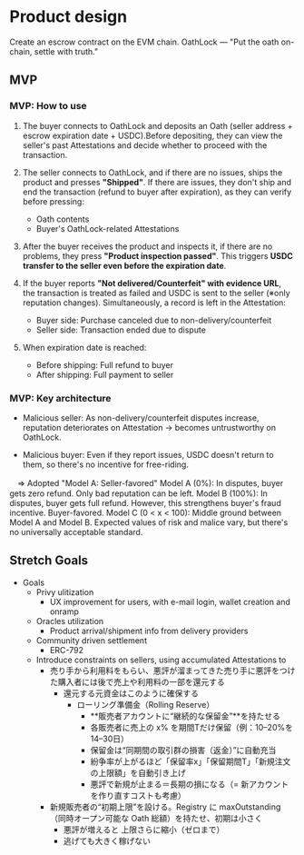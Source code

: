 
# Product design

Create an escrow contract on the EVM chain.
OathLock — "Put the oath on-chain, settle with truth."

## MVP

### MVP: How to use

  1. The buyer connects to OathLock and deposits an Oath (seller address + escrow expiration date + USDC).Before depositing, they can view the seller's past Attestations and decide whether to proceed with the transaction.

  2. The seller connects to OathLock, and if there are no issues, ships the product and presses **"Shipped"**. If there are issues, they don't ship and end the transaction (refund to buyer after expiration), as they can verify before pressing:
     - Oath contents
     - Buyer's OathLock-related Attestations

  3. After the buyer receives the product and inspects it, if there are no problems, they press **"Product inspection passed"**. This triggers **USDC transfer to the seller even before the expiration date**.

  4. If the buyer reports **"Not delivered/Counterfeit" with evidence URL**, the transaction is treated as failed and USDC is sent to the seller (※only reputation changes). Simultaneously, a record is left in the Attestation:
     - Buyer side: Purchase canceled due to non-delivery/counterfeit
     - Seller side: Transaction ended due to dispute

  5. When expiration date is reached:
     - Before shipping: Full refund to buyer
     - After shipping: Full payment to seller

### MVP: Key architecture

- Malicious seller: As non-delivery/counterfeit disputes increase, reputation deteriorates on Attestation → becomes untrustworthy on OathLock.

- Malicious buyer: Even if they report issues, USDC doesn't return to them, so there's no incentive for free-riding.

　⇒ Adopted "Model A: Seller-favored"
        Model A (0%): In disputes, buyer gets zero refund. Only bad reputation can be left.
        Model B (100%): In disputes, buyer gets full refund. However, this strengthens buyer's fraud incentive. Buyer-favored.
        Model C (0 < x < 100): Middle ground between Model A and Model B. Expected values of risk and malice vary, but there's no universally acceptable standard.

## Stretch Goals

- Goals
  - Privy ulitization
    - UX improvement for users, with e-mail login, wallet creation and onramp
  - Oracles utilization
    - Product arrival/shipment info from delivery providers
  - Community driven settlement
    - ERC-792
  - Introduce constraints on sellers, using accumulated Attestations to
    - 売り手から利用料をもらい、悪評が溜まってきた売り手に悪評をつけた購入者には後で売上や利用料の一部を還元する
      - 還元する元資金はこのように確保する
        - ローリング準備金（Rolling Reserve）
          - **販売者アカウントに“継続的な保留金”**を持たせる
          - 各販売者に売上の x% を期間Tだけ保留（例：10–20%を14–30日）
          - 保留金は“同期間の取引群の損害（返金）”に自動充当
          - 紛争率が上がるほど「保留率x」「保留期間T」「新規注文の上限額」を自動引き上げ
          - 悪評で新規が止まる＝長期の損になる（= 新アカウントを作り直すコストも考慮）
    - 新規販売者の“初期上限”を設ける。Registry に maxOutstanding（同時オープン可能な Oath 総額）を持たせ、初期は小さく
      - 悪評が増えると 上限さらに縮小（ゼロまで）
      - 逃げても大きく稼げない

